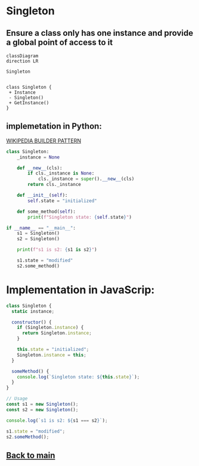 # Singleton
Ensure a class only has one instance and provide a global point of access to it
---
```mermaid
classDiagram
direction LR

Singleton


class Singleton {
 + Instance
 - Singleton()
 + GetInstance()
}

```
## implemetation in Python:
<a href="" target="_blank">WIKIPEDIA BUILDER PATTERN</a>
```python
class Singleton:
    _instance = None

    def __new__(cls):
        if cls._instance is None:
            cls._instance = super().__new__(cls)
        return cls._instance

    def __init__(self):
        self.state = "initialized"

    def some_method(self):
        print(f"Singleton state: {self.state}")

if __name__ == "__main__":
    s1 = Singleton()
    s2 = Singleton()

    print(f"s1 is s2: {s1 is s2}")

    s1.state = "modified"
    s2.some_method()

```
# Implementation in JavaScrip:

```js
class Singleton {
  static instance;

  constructor() {
    if (Singleton.instance) {
      return Singleton.instance;
    }

    this.state = "initialized";
    Singleton.instance = this;
  }

  someMethod() {
    console.log(`Singleton state: ${this.state}`);
  }
}

// Usage
const s1 = new Singleton();
const s2 = new Singleton();

console.log(`s1 is s2: ${s1 === s2}`);

s1.state = "modified";
s2.someMethod();

```

## [Back to main](../readme.md)